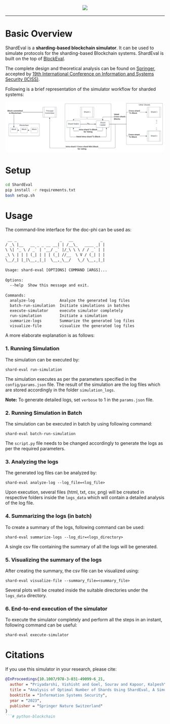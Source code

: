 <p align="center">
    <img src="https://github.com/vishishtpriyadarshi/ShardEval/blob/main/docs/ShardEval.png">
</p>

<hr />

# Basic Overview
ShardEval is a **sharding-based blockchain simulator**. It can be used to simulate protocols for the sharding-based Blockchain systems. ShardEval is built on the top of [BlockEval](https://github.com/deepakgouda/BlockEval).

The complete design and theoretical analysis can be found on [Springer](https://link.springer.com/chapter/10.1007/978-3-031-49099-6_21), accepted by [19th International Conference on Information and Systems Security (ICISS)](https://iciss.isrdc.in/2023/index.html).

Following is a brief representation of the simulator workflow for sharded systems:

![Worklfow](docs/workflow.png)

# Setup
```bash
cd ShardEval
pip install -r requirements.txt
bash setup.sh
```

# Usage 
The command-line interface for the doc-phi can be used as:

```
 __ _                   _   __            _ 
/ _\ |__   __ _ _ __ __| | /__\_   ____ _| |
\ \| '_ \ / _` | '__/ _` |/_\ \ \ / / _` | |
_\ \ | | | (_| | | | (_| //__  \ V / (_| | |
\__/_| |_|\__,_|_|  \__,_\__/   \_/ \__,_|_|

Usage: shard-eval [OPTIONS] COMMAND [ARGS]...

Options:
  --help  Show this message and exit.

Commands:
  analyze-log           Analyze the generated log files
  batch-run-simulation  Initiate simulations in batches
  execute-simulator     execute simulator completely
  run-simulation        Initiate a simulation
  summarize-logs        Summarize the generated log files
  visualize-file        visualize the generated log files
```

A more elaborate explanation is as follows:

### 1. Running Simulation
The simulation can be executed by:
```
shard-eval run-simulation
```
The simulation executes as per the parameters specified in the
```config/params.json``` file. The result of the simulation are the log files which are stored accordingly in the folder ```simulation_logs```.

**Note:** To generate detailed logs, set ```verbose``` to 1 in the ```params.json``` file.

### 2. Running Simulation in Batch
The simulation can be executed in batch by using following command:
```
shard-eval batch-run-simulation
```

The ```script.py``` file needs to be changed accordingly to generate the logs as per the required parameters.

### 3. Analyzing the logs
The generated log files can be analyzed by:

```
shard-eval analyze-log --log_file=<log_file>
```

Upon execution, several files (html, txt, csv, png) will be created in respective folders inside the ```logs_data``` which will contain a detailed analysis of the log file. 


### 4. Summarizing the logs (in batch)
To create a summary of the logs, following command can be used:

```
shard-eval summarize-logs --log_dir=<logs_directory>
```

A single csv file containing the summary of all the logs will be generated.


### 5. Visualizing the summary of the logs
After creating the summary, the csv file can be visualized using:

```
shard-eval visualize-file --summary_file=<summary_file>
```

Several plots will be created inside the suitable directories under the ```logs_data``` directory.


### 6. End-to-end execution of the simulator
To execute the simulator completely and perform all the steps in an instant, following command can be useful:

```
shard-eval execute-simulator
```

# Citations
If you use this simulator in your research, please cite:

```bib
@InProceedings{10.1007/978-3-031-49099-6_21,
  author = "Priyadarshi, Vishisht and Goel, Sourav and Kapoor, Kalpesh",
  title = "Analysis of Optimal Number of Shards Using ShardEval, A Simulator for Sharded Blockchains",
  booktitle = "Information Systems Security",
  year = "2023",
  publisher = "Springer Nature Switzerland"
}
```# python-blockchain
